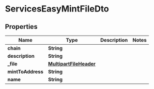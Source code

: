 

# ServicesEasyMintFileDto


## Properties

| Name | Type | Description | Notes |
|------------ | ------------- | ------------- | -------------|
|**chain** | **String** |  |  |
|**description** | **String** |  |  |
|**_file** | [**MultipartFileHeader**](MultipartFileHeader.md) |  |  |
|**mintToAddress** | **String** |  |  |
|**name** | **String** |  |  |



